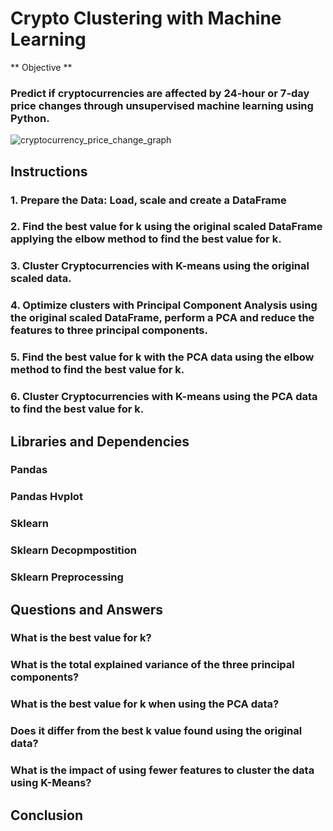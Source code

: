 # Crypto Clustering with Machine Learning

** Objective **

### Predict if cryptocurrencies are affected by 24-hour or 7-day price changes through unsupervised machine learning using Python.

![cryptocurrency_price_change_graph](https://github.com/kgregart/CryptoClustering/assets/153472472/fb900b58-26e9-4525-bc46-c3787ba6d145)


## Instructions

### 1. Prepare the Data:  Load, scale and create a DataFrame

### 2. Find the best value for k using the original scaled DataFrame applying the elbow method to find the best value for k.

### 3. Cluster Cryptocurrencies with K-means using the original scaled data.

### 4. Optimize clusters with Principal Component Analysis using the original scaled DataFrame, perform a PCA and reduce the features to three principal components.

### 5. Find the best value for k with the PCA data using the elbow method to find the best value for k.

### 6. Cluster Cryptocurrencies with K-means using the PCA data to find the best value for k.


## Libraries and Dependencies 

### Pandas
### Pandas Hvplot
### Sklearn 
### Sklearn Decopmpostition
### Sklearn Preprocessing

## Questions and Answers

### What is the best value for k?
### What is the total explained variance of the three principal components?
### What is the best value for k when using the PCA data?
### Does it differ from the best k value found using the original data?
### What is the impact of using fewer features to cluster the data using K-Means?

## Conclusion
